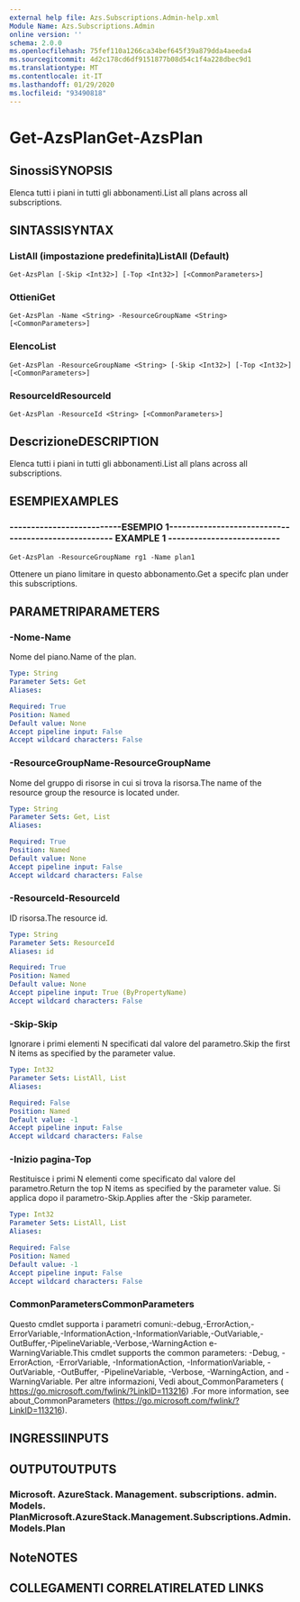 ```yaml
---
external help file: Azs.Subscriptions.Admin-help.xml
Module Name: Azs.Subscriptions.Admin
online version: ''
schema: 2.0.0
ms.openlocfilehash: 75fef110a1266ca34bef645f39a879dda4aeeda4
ms.sourcegitcommit: 4d2c178cd6df9151877b08d54c1f4a228dbec9d1
ms.translationtype: MT
ms.contentlocale: it-IT
ms.lasthandoff: 01/29/2020
ms.locfileid: "93490818"
---
```

# <span data-ttu-id="cbf73-101">Get-AzsPlan</span><span class="sxs-lookup"><span data-stu-id="cbf73-101">Get-AzsPlan</span></span>

## <span data-ttu-id="cbf73-102">Sinossi</span><span class="sxs-lookup"><span data-stu-id="cbf73-102">SYNOPSIS</span></span>
<span data-ttu-id="cbf73-103">Elenca tutti i piani in tutti gli abbonamenti.</span><span class="sxs-lookup"><span data-stu-id="cbf73-103">List all plans across all subscriptions.</span></span>

## <span data-ttu-id="cbf73-104">SINTASSI</span><span class="sxs-lookup"><span data-stu-id="cbf73-104">SYNTAX</span></span>

### <span data-ttu-id="cbf73-105">ListAll (impostazione predefinita)</span><span class="sxs-lookup"><span data-stu-id="cbf73-105">ListAll (Default)</span></span>
```
Get-AzsPlan [-Skip <Int32>] [-Top <Int32>] [<CommonParameters>]
```

### <span data-ttu-id="cbf73-106">Ottieni</span><span class="sxs-lookup"><span data-stu-id="cbf73-106">Get</span></span>
```
Get-AzsPlan -Name <String> -ResourceGroupName <String> [<CommonParameters>]
```

### <span data-ttu-id="cbf73-107">Elenco</span><span class="sxs-lookup"><span data-stu-id="cbf73-107">List</span></span>
```
Get-AzsPlan -ResourceGroupName <String> [-Skip <Int32>] [-Top <Int32>] [<CommonParameters>]
```

### <span data-ttu-id="cbf73-108">ResourceId</span><span class="sxs-lookup"><span data-stu-id="cbf73-108">ResourceId</span></span>
```
Get-AzsPlan -ResourceId <String> [<CommonParameters>]
```

## <span data-ttu-id="cbf73-109">Descrizione</span><span class="sxs-lookup"><span data-stu-id="cbf73-109">DESCRIPTION</span></span>
<span data-ttu-id="cbf73-110">Elenca tutti i piani in tutti gli abbonamenti.</span><span class="sxs-lookup"><span data-stu-id="cbf73-110">List all plans across all subscriptions.</span></span>

## <span data-ttu-id="cbf73-111">ESEMPI</span><span class="sxs-lookup"><span data-stu-id="cbf73-111">EXAMPLES</span></span>

### <span data-ttu-id="cbf73-112">--------------------------ESEMPIO 1--------------------------</span><span class="sxs-lookup"><span data-stu-id="cbf73-112">-------------------------- EXAMPLE 1 --------------------------</span></span>
```
Get-AzsPlan -ResourceGroupName rg1 -Name plan1
```

<span data-ttu-id="cbf73-113">Ottenere un piano limitare in questo abbonamento.</span><span class="sxs-lookup"><span data-stu-id="cbf73-113">Get a specifc plan under this subscriptions.</span></span>

## <span data-ttu-id="cbf73-114">PARAMETRI</span><span class="sxs-lookup"><span data-stu-id="cbf73-114">PARAMETERS</span></span>

### <span data-ttu-id="cbf73-115">-Nome</span><span class="sxs-lookup"><span data-stu-id="cbf73-115">-Name</span></span>
<span data-ttu-id="cbf73-116">Nome del piano.</span><span class="sxs-lookup"><span data-stu-id="cbf73-116">Name of the plan.</span></span>

```yaml
Type: String
Parameter Sets: Get
Aliases: 

Required: True
Position: Named
Default value: None
Accept pipeline input: False
Accept wildcard characters: False
```

### <span data-ttu-id="cbf73-117">-ResourceGroupName</span><span class="sxs-lookup"><span data-stu-id="cbf73-117">-ResourceGroupName</span></span>
<span data-ttu-id="cbf73-118">Nome del gruppo di risorse in cui si trova la risorsa.</span><span class="sxs-lookup"><span data-stu-id="cbf73-118">The name of the resource group the resource is located under.</span></span>

```yaml
Type: String
Parameter Sets: Get, List
Aliases: 

Required: True
Position: Named
Default value: None
Accept pipeline input: False
Accept wildcard characters: False
```

### <span data-ttu-id="cbf73-119">-ResourceId</span><span class="sxs-lookup"><span data-stu-id="cbf73-119">-ResourceId</span></span>
<span data-ttu-id="cbf73-120">ID risorsa.</span><span class="sxs-lookup"><span data-stu-id="cbf73-120">The resource id.</span></span>

```yaml
Type: String
Parameter Sets: ResourceId
Aliases: id

Required: True
Position: Named
Default value: None
Accept pipeline input: True (ByPropertyName)
Accept wildcard characters: False
```

### <span data-ttu-id="cbf73-121">-Skip</span><span class="sxs-lookup"><span data-stu-id="cbf73-121">-Skip</span></span>
<span data-ttu-id="cbf73-122">Ignorare i primi elementi N specificati dal valore del parametro.</span><span class="sxs-lookup"><span data-stu-id="cbf73-122">Skip the first N items as specified by the parameter value.</span></span>

```yaml
Type: Int32
Parameter Sets: ListAll, List
Aliases: 

Required: False
Position: Named
Default value: -1
Accept pipeline input: False
Accept wildcard characters: False
```

### <span data-ttu-id="cbf73-123">-Inizio pagina</span><span class="sxs-lookup"><span data-stu-id="cbf73-123">-Top</span></span>
<span data-ttu-id="cbf73-124">Restituisce i primi N elementi come specificato dal valore del parametro.</span><span class="sxs-lookup"><span data-stu-id="cbf73-124">Return the top N items as specified by the parameter value.</span></span>
<span data-ttu-id="cbf73-125">Si applica dopo il parametro-Skip.</span><span class="sxs-lookup"><span data-stu-id="cbf73-125">Applies after the -Skip parameter.</span></span>

```yaml
Type: Int32
Parameter Sets: ListAll, List
Aliases: 

Required: False
Position: Named
Default value: -1
Accept pipeline input: False
Accept wildcard characters: False
```

### <span data-ttu-id="cbf73-126">CommonParameters</span><span class="sxs-lookup"><span data-stu-id="cbf73-126">CommonParameters</span></span>
<span data-ttu-id="cbf73-127">Questo cmdlet supporta i parametri comuni:-debug,-ErrorAction,-ErrorVariable,-InformationAction,-InformationVariable,-OutVariable,-OutBuffer,-PipelineVariable,-Verbose,-WarningAction e-WarningVariable.</span><span class="sxs-lookup"><span data-stu-id="cbf73-127">This cmdlet supports the common parameters: -Debug, -ErrorAction, -ErrorVariable, -InformationAction, -InformationVariable, -OutVariable, -OutBuffer, -PipelineVariable, -Verbose, -WarningAction, and -WarningVariable.</span></span> <span data-ttu-id="cbf73-128">Per altre informazioni, Vedi about_CommonParameters ( https://go.microsoft.com/fwlink/?LinkID=113216) .</span><span class="sxs-lookup"><span data-stu-id="cbf73-128">For more information, see about_CommonParameters (https://go.microsoft.com/fwlink/?LinkID=113216).</span></span>

## <span data-ttu-id="cbf73-129">INGRESSI</span><span class="sxs-lookup"><span data-stu-id="cbf73-129">INPUTS</span></span>

## <span data-ttu-id="cbf73-130">OUTPUT</span><span class="sxs-lookup"><span data-stu-id="cbf73-130">OUTPUTS</span></span>

### <span data-ttu-id="cbf73-131">Microsoft. AzureStack. Management. subscriptions. admin. Models. Plan</span><span class="sxs-lookup"><span data-stu-id="cbf73-131">Microsoft.AzureStack.Management.Subscriptions.Admin.Models.Plan</span></span>

## <span data-ttu-id="cbf73-132">Note</span><span class="sxs-lookup"><span data-stu-id="cbf73-132">NOTES</span></span>

## <span data-ttu-id="cbf73-133">COLLEGAMENTI CORRELATI</span><span class="sxs-lookup"><span data-stu-id="cbf73-133">RELATED LINKS</span></span>

